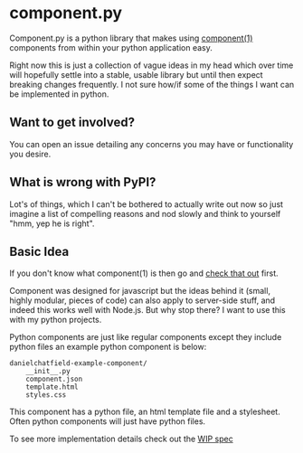 # component.py

Component.py is a python library that makes using [component(1)](https://github.com/component/component/) components from within your python application easy.

Right now this is just a collection of vague ideas in my head which over time will hopefully settle into a stable, usable library but until then expect breaking changes frequently. I not sure how/if some of the things I want can be implemented in python.

## Want to get involved?

You can open an issue detailing any concerns you may have or functionality you desire.

## What is wrong with PyPI?

Lot's of things, which I can't be bothered to actually write out now so just imagine a list of compelling reasons and nod slowly and think to yourself "hmm, yep he is right".

## Basic Idea

If you don't know what component(1) is then go and [check that out](https://github.com/component/component/) first.

Component was designed for javascript but the ideas behind it (small, highly modular, pieces of code) can also apply to server-side stuff, and indeed this works well with Node.js. But why stop there? I want to use this with my python projects.

Python components are just like regular components except they include python files an example python component is below:

```
danielchatfield-example-component/
    __init__.py
    component.json
    template.html
    styles.css
```

This component has a python file, an html template file and a stylesheet. Often python components will just have python files.

To see more implementation details check out the [WIP spec](https://github.com/import/component.py/wiki/Spec-for-Component.py)